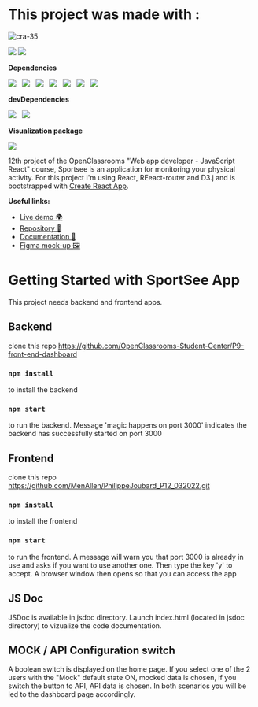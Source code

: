 # This project was made with :
![cra-35](https://user-images.githubusercontent.com/33525561/211143614-f2f60956-5970-47c7-95f5-9e2eb78c5226.svg)

<img src="https://img.shields.io/badge/react-%2320232a.svg?style=for-the-badge&logo=react&logoColor=%2361DAFB"/> 
<img src="https://img.shields.io/badge/React_Router-CA4245?style=for-the-badge&logo=react-router&logoColor=white"/>

**Dependencies**

<img src="https://img.shields.io/badge/React-18.2.0-blue"/>&nbsp;&nbsp;
<img src="https://img.shields.io/badge/React--dom-18.2.0-blue"/>&nbsp;&nbsp;
<img src="https://img.shields.io/badge/React--Router--dom-6.4.2-blue"/>&nbsp;&nbsp;
<img src="https://img.shields.io/badge/Node--Js-12.18.0-green"/>&nbsp;&nbsp;
<img src="https://img.shields.io/badge/Node--Sass-7.0.3-green"/>&nbsp;&nbsp;
<img src="https://img.shields.io/badge/Axios-1.1.3-yellow"/>&nbsp;&nbsp;
<img src="https://img.shields.io/badge/Eslint-8.26.0-yellow"/>

**devDependencies**

<img src="https://img.shields.io/badge/Prettier-2.7.1-orange"/>&nbsp;&nbsp;
<img src="https://img.shields.io/badge/Jsdoc-4.0.0-orange"/>

**Visualization package**

<img src="https://img.shields.io/badge/D3-7.6.1-red"/>


12th project of the OpenClassrooms "Web app developer - JavaScript React" course, Sportsee is an application for monitoring your physical activity. For this project I'm using React, REeact-router and D3.j and is bootstrapped with [Create React App](https://github.com/facebook/create-react-app).

**Useful links:**

- [Live demo 🌍](https://)
- [Repository 📖](https://github.com/The-algar/P12-V09-D3-Activity)
- [Documentation 📑](https://github.com/The-algar/P12-V09-D3-Activity/blob/master/jsdoc/index.html)
- [Figma mock-up 🖼️](https://www.figma.com/file/BMomGVZqLZb811mDMShpLu/UI-design-Sportify-FR?node-id=1%3A2)

# Getting Started with SportSee App

This project needs backend and frontend apps.

## Backend

clone this repo https://github.com/OpenClassrooms-Student-Center/P9-front-end-dashboard

### `npm install`

to install the backend

### `npm start`

to run the backend. Message 'magic happens on port 3000' indicates the backend has successfully started on port 3000

## Frontend

clone this repo https://github.com/MenAllen/PhilippeJoubard_P12_032022.git

### `npm install`

to install the frontend

### `npm start`

to run the frontend. A message will warn you that port 3000 is already in use and asks if you want to use another one. Then type the key 'y' to accept. A browser window then opens so that you can access the app

## JS Doc

JSDoc is available in jsdoc directory. Launch index.html (located in jsdoc directory) to vizualize the code documentation.

## MOCK / API Configuration switch

A boolean switch is displayed on the home page. If you select one of the 2 users with the "Mock" default state ON, mocked data is chosen, if you switch the button to API, API data is chosen. In both scenarios you will be led to the dashboard page accordingly.
